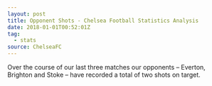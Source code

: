 ```yaml
---
layout: post
title: Opponent Shots - Chelsea Football Statistics Analysis
date: 2018-01-01T00:52:01Z
tag:
  - stats
source: ChelseaFC
---
```


Over the course of our last three matches our opponents – Everton, Brighton and Stoke – have recorded a total of two shots on target.
